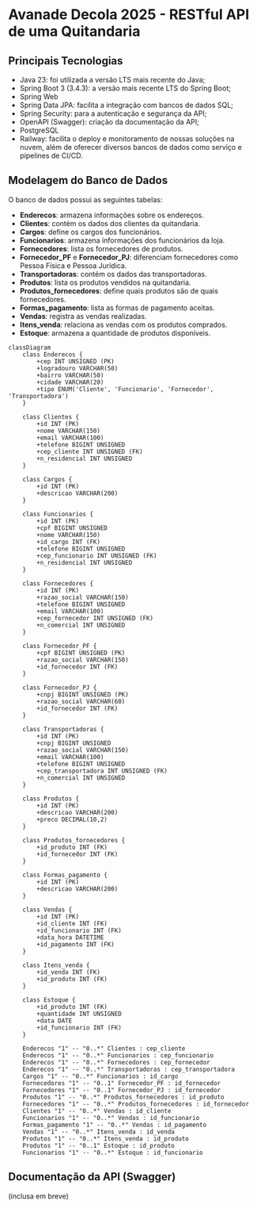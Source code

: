 # Avanade Decola 2025 - RESTful API de uma Quitandaria

## Principais Tecnologias
- Java 23: foi utilizada a versão LTS mais recente do Java;
- Spring Boot 3 (3.4.3): a versão mais recente LTS do Spring Boot;
- Spring Web
- Spring Data JPA: facilita a integração com bancos de dados SQL;
- Spring Security: para a autenticação e segurança da API;
- OpenAPI (Swagger): criação da documentação da API;
- PostgreSQL
- Railway: facilita o deploy e monitoramento de nossas soluções na nuvem, além de oferecer diversos bancos de dados como serviço e pipelines de CI/CD.

## Modelagem do Banco de Dados

O banco de dados possui as seguintes tabelas:

- **Enderecos**: armazena informações sobre os endereços.
- **Clientes**: contém os dados dos clientes da quitandaria.
- **Cargos**: define os cargos dos funcionários.
- **Funcionarios**: armazena informações dos funcionários da loja.
- **Fornecedores**: lista os fornecedores de produtos.
- **Fornecedor_PF** e **Fornecedor_PJ**: diferenciam fornecedores como Pessoa Física e Pessoa Jurídica.
- **Transportadoras**: contém os dados das transportadoras.
- **Produtos**: lista os produtos vendidos na quitandaria.
- **Produtos_fornecedores**: define quais produtos são de quais fornecedores.
- **Formas_pagamento**: lista as formas de pagamento aceitas.
- **Vendas**: registra as vendas realizadas.
- **Itens_venda**: relaciona as vendas com os produtos comprados.
- **Estoque**: armazena a quantidade de produtos disponíveis.

```mermaid
classDiagram
    class Enderecos {
        +cep INT UNSIGNED (PK)
        +logradouro VARCHAR(50)
        +bairro VARCHAR(50)
        +cidade VARCHAR(20)
        +tipo ENUM('Cliente', 'Funcionario', 'Fornecedor', 'Transportadora')
    }

    class Clientes {
        +id INT (PK)
        +nome VARCHAR(150)
        +email VARCHAR(100)
        +telefone BIGINT UNSIGNED
        +cep_cliente INT UNSIGNED (FK)
        +n_residencial INT UNSIGNED
    }

    class Cargos {
        +id INT (PK)
        +descricao VARCHAR(200)
    }

    class Funcionarios {
        +id INT (PK)
        +cpf BIGINT UNSIGNED
        +nome VARCHAR(150)
        +id_cargo INT (FK)
        +telefone BIGINT UNSIGNED
        +cep_funcionario INT UNSIGNED (FK)
        +n_residencial INT UNSIGNED
    }

    class Fornecedores {
        +id INT (PK)
        +razao_social VARCHAR(150)
        +telefone BIGINT UNSIGNED
        +email VARCHAR(100)
        +cep_fornecedor INT UNSIGNED (FK)
        +n_comercial INT UNSIGNED
    }

    class Fornecedor_PF {
        +cpf BIGINT UNSIGNED (PK)
        +razao_social VARCHAR(150)
        +id_fornecedor INT (FK)
    }

    class Fornecedor_PJ {
        +cnpj BIGINT UNSIGNED (PK)
        +razao_social VARCHAR(60)
        +id_fornecedor INT (FK)
    }

    class Transportadoras {
        +id INT (PK)
        +cnpj BIGINT UNSIGNED
        +razao_social VARCHAR(150)
        +email VARCHAR(100)
        +telefone BIGINT UNSIGNED
        +cep_transportadora INT UNSIGNED (FK)
        +n_comercial INT UNSIGNED
    }

    class Produtos {
        +id INT (PK)
        +descricao VARCHAR(200)
        +preco DECIMAL(10,2)
    }

    class Produtos_fornecedores {
        +id_produto INT (FK)
        +id_fornecedor INT (FK)
    }

    class Formas_pagamento {
        +id INT (PK)
        +descricao VARCHAR(200)
    }

    class Vendas {
        +id INT (PK)
        +id_cliente INT (FK)
        +id_funcionario INT (FK)
        +data_hora DATETIME
        +id_pagamento INT (FK)
    }

    class Itens_venda {
        +id_venda INT (FK)
        +id_produto INT (FK)
    }

    class Estoque {
        +id_produto INT (FK)
        +quantidade INT UNSIGNED
        +data DATE
        +id_funcionario INT (FK)
    }

    Enderecos "1" -- "0..*" Clientes : cep_cliente
    Enderecos "1" -- "0..*" Funcionarios : cep_funcionario
    Enderecos "1" -- "0..*" Fornecedores : cep_fornecedor
    Enderecos "1" -- "0..*" Transportadoras : cep_transportadora
    Cargos "1" -- "0..*" Funcionarios : id_cargo
    Fornecedores "1" -- "0..1" Fornecedor_PF : id_fornecedor
    Fornecedores "1" -- "0..1" Fornecedor_PJ : id_fornecedor
    Produtos "1" -- "0..*" Produtos_fornecedores : id_produto
    Fornecedores "1" -- "0..*" Produtos_fornecedores : id_fornecedor
    Clientes "1" -- "0..*" Vendas : id_cliente
    Funcionarios "1" -- "0..*" Vendas : id_funcionario
    Formas_pagamento "1" -- "0..*" Vendas : id_pagamento
    Vendas "1" -- "0..*" Itens_venda : id_venda
    Produtos "1" -- "0..*" Itens_venda : id_produto
    Produtos "1" -- "0..1" Estoque : id_produto
    Funcionarios "1" -- "0..*" Estoque : id_funcionario
```

## Documentação da API (Swagger)

(inclusa em breve)